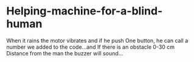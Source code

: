 # Helping-machine-for-a-blind-human
When it rains the motor vibrates and if he push
One button, he can call a number we added to 
the code...and If there is an obstacle 0-30 cm 
Distance from the man the buzzer will sound...

